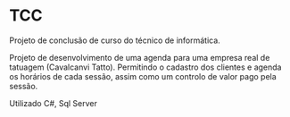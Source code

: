 # TCC
Projeto de conclusão de curso do técnico de informática. 

Projeto de desenvolvimento de uma agenda para uma empresa real de tatuagem (Cavalcanvi Tatto).
Permitindo o cadastro dos clientes e agenda os horários de cada sessão, assim como um controlo de valor pago pela sessão.

Utilizado C#, Sql Server

